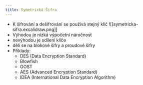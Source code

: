 ```yaml
---
title: Symetrická Šifra
---
```

- K šifrování a dešifrování se použivá stejný klíč
![[symetricka-sifra.excalidraw.png]]
- Výhodou je nízká výpočetní náročnost
- nevýhodou je sdílení klíče
- děli se na blokové šifry a proudové šifry
- Příklady:
	- DES (Data Encryption Standard)
	- Blowfish
	- GOST
	- AES (Advanced Encryption Standard)
	- IDEA (International Data Encryption Algorithm)